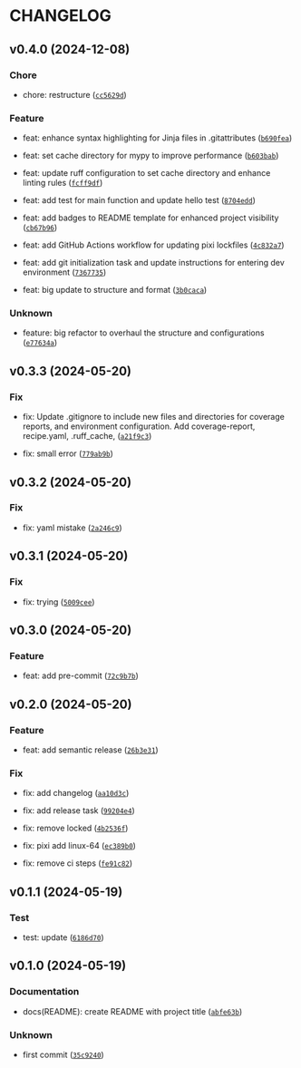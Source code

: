 # CHANGELOG



## v0.4.0 (2024-12-08)

### Chore

* chore: restructure ([`cc5629d`](https://github.com/jjjermiah/PyPackageBuilder/commit/cc5629dd7c1fb4c0a6914dde2c4239b7324372d4))

### Feature

* feat: enhance syntax highlighting for Jinja files in .gitattributes ([`b690fea`](https://github.com/jjjermiah/PyPackageBuilder/commit/b690feaa4d46d4ff73ac90ad67e41df7c2b3e778))

* feat: set cache directory for mypy to improve performance ([`b603bab`](https://github.com/jjjermiah/PyPackageBuilder/commit/b603babdf0e86a0aebbdc3b37378f3c645c3b5cd))

* feat: update ruff configuration to set cache directory and enhance linting rules ([`fcff9df`](https://github.com/jjjermiah/PyPackageBuilder/commit/fcff9dfbd3a57b052b7b5396fd5ca788f1476331))

* feat: add test for main function and update hello test ([`8704edd`](https://github.com/jjjermiah/PyPackageBuilder/commit/8704eddc779b7285f2f01067cb6944b1397522e2))

* feat: add badges to README template for enhanced project visibility ([`cb67b96`](https://github.com/jjjermiah/PyPackageBuilder/commit/cb67b96732f46a13aa42017c4b3bd380fa636202))

* feat: add GitHub Actions workflow for updating pixi lockfiles ([`4c832a7`](https://github.com/jjjermiah/PyPackageBuilder/commit/4c832a719880deb69274f68f945b2a7a0537a073))

* feat: add git initialization task and update instructions for entering dev environment ([`7367735`](https://github.com/jjjermiah/PyPackageBuilder/commit/736773525e6e18778f9163a13c7dddb0a3913a41))

* feat: big update to structure and format ([`3b0caca`](https://github.com/jjjermiah/PyPackageBuilder/commit/3b0caca9337c8e34aba271b51c348550cf6bbb49))

### Unknown

* feature: big refactor to overhaul the structure and configurations ([`e77634a`](https://github.com/jjjermiah/PyPackageBuilder/commit/e77634a649d18e1df777d274817385331f4e93aa))


## v0.3.3 (2024-05-20)

### Fix

* fix: Update .gitignore to include new files and directories for coverage reports,
  and environment configuration. Add coverage-report, recipe.yaml, .ruff_cache, ([`a21f9c3`](https://github.com/jjjermiah/PyPackageBuilder/commit/a21f9c3c6c7ac8a948598d5cb0402e55a03f5fef))

* fix: small error ([`779ab9b`](https://github.com/jjjermiah/PyPackageBuilder/commit/779ab9b54b7a00ad8e05dd547f4901ac2aa74a2c))


## v0.3.2 (2024-05-20)

### Fix

* fix: yaml mistake ([`2a246c9`](https://github.com/jjjermiah/PyPackageBuilder/commit/2a246c9cb089b78c63c0c7119b3226a5963c7f67))


## v0.3.1 (2024-05-20)

### Fix

* fix: trying ([`5009cee`](https://github.com/jjjermiah/PyPackageBuilder/commit/5009ceef345d95173b2b44531fdd472c4c734718))


## v0.3.0 (2024-05-20)

### Feature

* feat: add pre-commit ([`72c9b7b`](https://github.com/jjjermiah/PyPackageBuilder/commit/72c9b7ba7cc96fbd71082be00bff353c09cd9589))


## v0.2.0 (2024-05-20)

### Feature

* feat: add semantic release ([`26b3e31`](https://github.com/jjjermiah/PyPackageBuilder/commit/26b3e31134b645dec5a822b54f5ac6ef51db4f36))

### Fix

* fix: add changelog ([`aa10d3c`](https://github.com/jjjermiah/PyPackageBuilder/commit/aa10d3c6443e1d2ab07d03c0bc91f4b16d8bbf14))

* fix: add release task ([`99204e4`](https://github.com/jjjermiah/PyPackageBuilder/commit/99204e45939faff1741b8daa5912fd41b1da6b50))

* fix: remove locked ([`4b2536f`](https://github.com/jjjermiah/PyPackageBuilder/commit/4b2536fec56abb192ddb36a4ca63e3049f9ebe24))

* fix: pixi add linux-64 ([`ec389b0`](https://github.com/jjjermiah/PyPackageBuilder/commit/ec389b056a9bd01a0d769a319939efe51e68ba2d))

* fix: remove ci steps ([`fe91c82`](https://github.com/jjjermiah/PyPackageBuilder/commit/fe91c82cd62a89b7e1ff72d1317746564ddcff5b))


## v0.1.1 (2024-05-19)

### Test

* test: update ([`6186d70`](https://github.com/jjjermiah/PyPackageBuilder/commit/6186d70adc89cd4ab50e7e36d344697be81907dd))


## v0.1.0 (2024-05-19)

### Documentation

* docs(README): create README with project title ([`abfe63b`](https://github.com/jjjermiah/PyPackageBuilder/commit/abfe63bc4f0a3152e1f19b460552911eb953f9c2))

### Unknown

* first commit ([`35c9240`](https://github.com/jjjermiah/PyPackageBuilder/commit/35c9240f29bdbb05e07f009b65f67d1883f7ec07))
